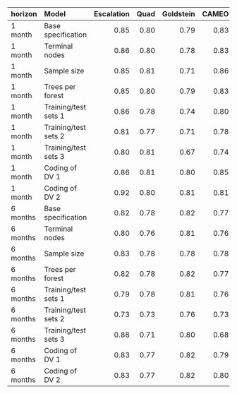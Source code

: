 |horizon  |Model                | Escalation| Quad| Goldstein| CAMEO| Average|
|:--------|:--------------------|----------:|----:|---------:|-----:|-------:|
|1 month  |Base specification   |       0.85| 0.80|      0.79|  0.83|    0.82|
|1 month  |Terminal nodes       |       0.86| 0.80|      0.78|  0.83|    0.82|
|1 month  |Sample size          |       0.85| 0.81|      0.71|  0.86|    0.84|
|1 month  |Trees per forest     |       0.85| 0.80|      0.79|  0.83|    0.82|
|1 month  |Training/test sets 1 |       0.86| 0.78|      0.74|  0.80|    0.80|
|1 month  |Training/test sets 2 |       0.81| 0.77|      0.71|  0.78|    0.77|
|1 month  |Training/test sets 3 |       0.80| 0.81|      0.67|  0.74|    0.75|
|1 month  |Coding of DV 1       |       0.86| 0.81|      0.80|  0.85|    0.83|
|1 month  |Coding of DV 2       |       0.92| 0.80|      0.81|  0.81|    0.81|
|6 months |Base specification   |       0.82| 0.78|      0.82|  0.77|    0.79|
|6 months |Terminal nodes       |       0.80| 0.76|      0.81|  0.76|    0.78|
|6 months |Sample size          |       0.83| 0.78|      0.78|  0.78|    0.79|
|6 months |Trees per forest     |       0.82| 0.78|      0.82|  0.77|    0.79|
|6 months |Training/test sets 1 |       0.79| 0.78|      0.81|  0.76|    0.78|
|6 months |Training/test sets 2 |       0.73| 0.73|      0.76|  0.73|    0.74|
|6 months |Training/test sets 3 |       0.88| 0.71|      0.80|  0.68|    0.79|
|6 months |Coding of DV 1       |       0.83| 0.77|      0.82|  0.79|    0.80|
|6 months |Coding of DV 2       |       0.83| 0.77|      0.82|  0.80|    0.79|

